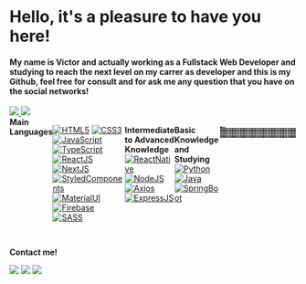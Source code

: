 <h1>Hello, it's a pleasure to have you here!</h1>
<h4>My name is Victor and actually working as a Fullstack Web Developer and studying to reach the next level on my carrer as developer and this is my Github, feel free for consult and for ask me any question that you have on the social networks!</h4>

 <div>
  <a href="https://github.com/orlandinivictor">
  <img height="180em" src="https://github-readme-stats.vercel.app/api?username=orlandinivictor&show_icons=true&theme=tokyonight&include_all_commits=true&count_private=true"/>
  <img height="180em" src="https://github-readme-stats.vercel.app/api/top-langs/?username=orlandinivictor&layout=compact&langs_count=7&theme=tokyonight"/>
  </a>
</div>


<div style="display: flex"><br>
  <strong>Main Languages</strong>
  
  [![HTML5](https://img.shields.io/badge/html5-%23E34F26.svg?style=for-the-badge&logo=html5&logoColor=white)](https://www.w3.org/html/) 
  [![CSS3](https://img.shields.io/badge/css3-%231572B6.svg?style=for-the-badge&logo=css3&logoColor=white)](https://www.w3.org/Style/CSS/)
  [![JavaScript](https://img.shields.io/badge/javascript-F7DF1E?logo=javascript&logoColor=000&style=for-the-badge)](https://www.javascript.com/)
  [![TypeScript](https://img.shields.io/badge/typescript-3178C6?logo=typescript&logoColor=fff&style=for-the-badge)](https://www.typescriptlang.org/)
  [![ReactJS](https://img.shields.io/badge/react-0c0626?logo=react&logoColor=459ab7&style=for-the-badge)](https://reactjs.org/)
  [![NextJS](https://img.shields.io/badge/nextjs-000?logo=next.js&logoColor=fff&style=for-the-badge)](https://nextjs.org/)
  [![StyledComponents](https://img.shields.io/badge/styledcomponents-DB7093?logo=styled-components&logoColor=fff&style=for-the-badge)](https://styled-components.com/)
  [![MaterialUI](https://img.shields.io/badge/MaterialUI-0081CB?logo=Material-UI&logoColor=fff&style=for-the-badge)](https://mui.com/pt/)
  [![Firebase](https://img.shields.io/badge/Firebase-FFCA28?logo=Firebase&logoColor=000&style=for-the-badge)](https://firebase.google.com/)
  [![SASS](https://img.shields.io/badge/Sass-CC6699?logo=Sass&logoColor=fff&style=for-the-badge)](https://sass-lang.com/)

  <strong>Intermediate to Advanced Knowledge</strong><br>
  [![ReactNative](https://img.shields.io/badge/reactnative-0c0626?logo=react&logoColor=459ab7&style=for-the-badge)](https://reactnative.dev/)
  [![NodeJS](https://img.shields.io/badge/Node.js-339933?logo=Node.js&logoColor=fff&style=for-the-badge)](https://nodejs.org/en/)
  [![Axios](https://img.shields.io/badge/axios-7a39e3?logo=&logoColor=fff&style=for-the-badge)](https://axios-http.com/)
  [![ExpressJS](https://img.shields.io/badge/Express-009a36?logo=Express&logoColor=000&style=for-the-badge)](https://expressjs.com/)
  
  <strong>Basic Knowledge and Studying</strong><br>
  [![Python](https://img.shields.io/badge/Python-3776ab?logo=Python&logoColor=fff&style=for-the-badge)](https://www.python.org/)
  [![Java](https://img.shields.io/badge/Java-007396?logo=Java&logoColor=000&style=for-the-badge)](https://www.java.com/en/)
  [![SpringBoot](https://img.shields.io/badge/SpringBoot-6DB33F?logo=Spring+Boot&logoColor=fff&style=for-the-badge)](https://spring.io/projects/spring-boot)
  
  ![Snake animation](https://github.com/orlandinivictor/orlandinivictor/blob/output/github-contribution-grid-snake.svg)
</div>

  ##

<div> 
  <strong>Contact me!</strong>
  
  <a href="https://instagram.com/_orlandinivictor" target="_blank"><img src="https://img.shields.io/badge/-Instagram-%23E4405F?style=for-the-badge&logo=instagram&logoColor=white" target="_blank"></a>
  <a href = "mailto:victorcintra99@outlook.com"><img src="https://img.shields.io/badge/-Outlook-%23333?style=for-the-badge&logo=Microsoft+Outlook&logoColor=white" target="_blank"></a>
  <a href="https://www.linkedin.com/in/orlandinivictor" target="_blank"><img src="https://img.shields.io/badge/-LinkedIn-%230077B5?style=for-the-badge&logo=linkedin&logoColor=white" target="_blank"></a> 
</div>

<!--
**orlandinivictor/orlandinivictor** is a ✨ _special_ ✨ repository because its `README.md` (this file) appears on your GitHub profile.
![Snake animation](https://github.com/orlandinivictor/orlandinivictor/blob/output/github-contribution-grid-snake.svg)
Here are some ideas to get you started:

- 🔭 I’m currently working on ...
- 🌱 I’m currently learning ...
- 👯 I’m looking to collaborate on ...
- 🤔 I’m looking for help with ...
- 💬 Ask me about ...
- 📫 How to reach me: ...
- 😄 Pronouns: ...
- ⚡ Fun fact: ...
-->
